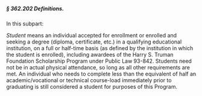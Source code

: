 ##### § 362.202 Definitions. #####

In this subpart:

*Student* means an individual accepted for enrollment or enrolled and seeking a degree (diploma, certificate, etc.) in a qualifying educational institution, on a full or half-time basis (as defined by the institution in which the student is enrolled), including awardees of the Harry S. Truman Foundation Scholarship Program under Public Law 93-842. Students need not be in actual physical attendance, so long as all other requirements are met. An individual who needs to complete less than the equivalent of half an academic/vocational or technical course-load immediately prior to graduating is still considered a student for purposes of this Program.